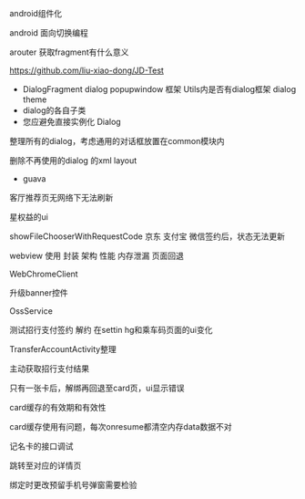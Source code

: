 android组件化

android 面向切换编程

arouter 获取fragment有什么意义

https://github.com/liu-xiao-dong/JD-Test



+ DialogFragment dialog popupwindow 框架 Utils内是否有dialog框架 dialog theme
+ dialog的各自子类
+ 您应避免直接实例化 Dialog

整理所有的dialog，考虑通用的对话框放置在common模块内

删除不再使用的dialog 的xml layout



+ guava



客厅推荐页无网络下无法刷新

星权益的ui


showFileChooserWithRequestCode
京东 支付宝 微信签约后，状态无法更新


webview 使用 封装 架构 性能 内存泄漏 页面回退

WebChromeClient

升级banner控件

OssService



测试招行支付签约 解约 在settin hg和乘车码页面的ui变化



TransferAccountActivity整理

主动获取招行支付结果



只有一张卡后，解绑再回退至card页，ui显示错误

card缓存的有效期和有效性

card缓存使用有问题，每次onresume都清空内存data数据不对



记名卡的接口调试

跳转至对应的详情页

绑定时更改预留手机号弹窗需要检验

